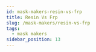 ```yaml
---
id: mask-makers-resin-vs-frp
title: Resin Vs Frp
slug: /mask-makers/resin-vs-frp
tags:
  - mask makers
sidebar_position: 13
---
```

